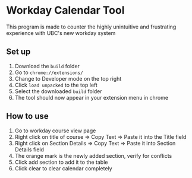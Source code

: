 # Workday Calendar Tool

This program is made to counter the highly unintuitive and frustrating experience with UBC's new workday system

## Set up

1. Download the `build` folder
2. Go to `chrome://extensions/`
3. Change to Developer mode on the top right
4. Click `load unpacked` to the top left
5. Select the downloaded `build` folder
6. The tool should now appear in your extension menu in chrome

## How to use

1. Go to workday course view page
2. Right click on title of course => Copy Text => Paste it into the Title field
3. Right click on Section Details => Copy Text => Paste it into Section Details field
4. The orange mark is the newly added section, verify for conflicts
5. Click add section to add it to the table
6. Click clear to clear calendar completely
